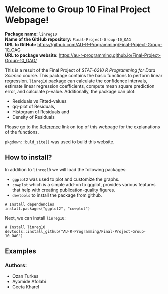 
# Welcome to Group 10 Final Project Webpage!

**Package name:** `linreg10`  
**Name of the GitHub repository:** `Final-Project-Group-10_OAG`  
**URL to GitHub:**
<a href="https://github.com/AU-R-Programming/Final-Project-Group-10_OAG" class="uri">https://github.com/AU-R-Programming/Final-Project-Group-10_OAG</a>  
**URL to package website:**
<a href="https://au-r-programming.github.io/Final-Project-Group-10_OAG/" class="uri">https://au-r-programming.github.io/Final-Project-Group-10_OAG/</a>

This is a result of the Final Project of *STAT-6210 R Programming for
Data Science* course. This package contains the basic functions to
perform linear regression. `linreg10` package can calculate the
confidence intervals, estimate linear regression coefficients, compute
mean square prediction error, and calculate p-value. Additionally, the
package can plot:

-   Residuals vs Fitted-values
-   qq-plot of Residuals,
-   Histogram of Residuals and
-   Density of Residuals

Please go to the
[Reference](https://au-r-programming.github.io/Final-Project-Group-10_OAG/reference/index.html)
link on top of this webpage for the explanations of the functions.

`pkgdown::buld_site()` was used to build this website.

## How to install?

In addition to `linreg10` we will load the following packages:

-   `ggplot2` was used to plot and customize the graphs.
-   `cowplot` which is a simple add-on to ggplot, provides various
    features that help with creating publication-quality figures.
-   `devtools` to install the package from github.

<!-- -->

    # Install dependencies
    install.packages("ggplot2", "cowplot")

Next, we can install `linreg10`:

    # Install linreg10
    devtools::install_github("AU-R-Programming/Final-Project-Group-10_OAG")

## Examples

### Authors:

-   Ozan Turkes
-   Ayomide Afolabi
-   Geeta Kharel
